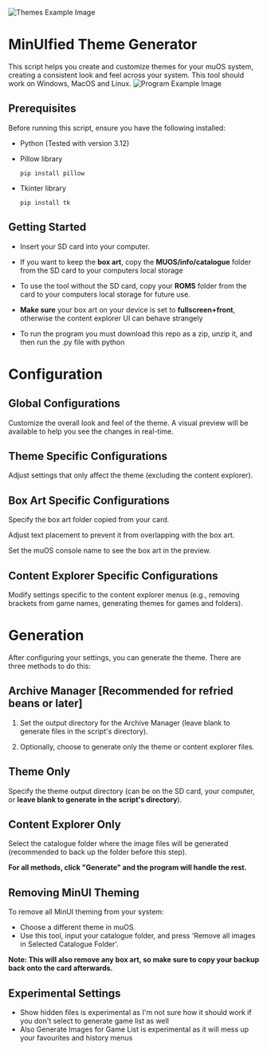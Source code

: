 ![Themes Example Image](https://github.com/user-attachments/assets/68cfb45d-b260-4fa0-bab1-b13a6d7d282a)
# MinUIfied Theme Generator
This script helps you create and customize themes for your muOS system, creating a consistent look and feel across your system. This tool should work on Windows, MacOS and Linux.
![Program Example Image](https://github.com/user-attachments/assets/e3c42ffc-cba3-4898-bc8e-86fe90e24204)
## Prerequisites

Before running this script, ensure you have the following installed:

 

 - Python (Tested with version 3.12)
 - Pillow library
   
       pip install pillow
 - Tkinter library
   
       pip install tk

  

## Getting Started

 - Insert your SD card into your computer.
 - If you want to keep the **box art**, copy the **MUOS/info/catalogue** folder from the SD card to your computers local storage
   
 - To use the tool without the SD card, copy your **ROMS** folder from the card to your computers local storage for future use.
 - **Make sure** your box art on your device is set to **fullscreen+front**, otherwise the content explorer UI can behave strangely
 - To run the program you must download this repo as a zip, unzip it, and then run the .py file with python

# Configuration

## Global Configurations
Customize the overall look and feel of the theme. A visual preview will be available to help you see the changes in real-time.

## Theme Specific Configurations
Adjust settings that only affect the theme (excluding the content explorer).

## Box Art Specific Configurations
Specify the box art folder copied from your card.

Adjust text placement to prevent it from overlapping with the box art.

Set the muOS console name to see the box art in the preview.

## Content Explorer Specific Configurations
Modify settings specific to the content explorer menus (e.g., removing brackets from game names, generating themes for games and folders).

  

# Generation
After configuring your settings, you can generate the theme. There are three methods to do this:

## Archive Manager [Recommended for refried beans or later]

 1. Set the output directory for the Archive Manager (leave blank to generate files in the script's directory).
    
 2. Optionally, choose to generate only the theme or content explorer files.

  

## Theme Only

Specify the theme output directory (can be on the SD card, your computer, or **leave blank to generate in the script's directory**).

  

## Content Explorer Only

Select the catalogue folder where the image files will be generated (recommended to back up the folder before this step).

  

**For all methods, click "Generate" and the program will handle the rest.**

## Removing MinUI Theming

  

To remove all MinUI theming from your system:

 - Choose a different theme in muOS.
 - Use this tool, input your catalogue folder, and press 'Remove all images in Selected Catalogue Folder'.

**Note: This will also remove any box art, so make sure to copy your backup back onto the card afterwards.**

  

## Experimental Settings
 - Show hidden files is experimental as I'm not sure how it should work if you don't select to generate game list as well
 - Also Generate Images for Game List is experimental as it will mess up your favourites and history menus

